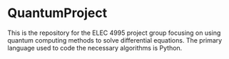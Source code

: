 # QuantumProject
This is the repository for the ELEC 4995 project group focusing on using quantum computing methods to solve differential equations. 
The primary language used to code the necessary algorithms is Python.
